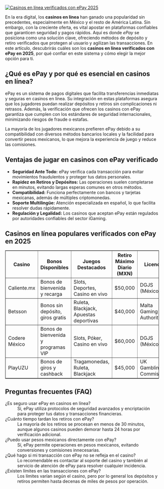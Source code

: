 [![Casinos en línea verificados con ePay 2025](https://123-caf.pages.dev/gitsignup.png)](https://vrmoo.ru/Bt82HjjY)

<div>   <p>En la era digital, los <strong>casinos en línea</strong> han ganado una popularidad sin precedentes, especialmente en México y el resto de América Latina. Sin embargo, con la creciente oferta, es vital apostar en plataformas confiables que garanticen seguridad y pagos rápidos. Aquí es donde <em>ePay</em> se posiciona como una solución clave, ofreciendo métodos de depósito y retiro verificados que protegen al usuario y agilizan las transacciones. En este artículo, descubrirás cuáles son los <strong>casinos en línea verificados con ePay en 2025</strong>, por qué confiar en este sistema y cómo elegir la mejor opción para ti.</p>  <h2>¿Qué es ePay y por qué es esencial en casinos en línea?</h2> <p>ePay es un sistema de pagos digitales que facilita transferencias inmediatas y seguras en casinos en línea. Su integración en estas plataformas asegura que los jugadores puedan realizar depósitos y retiros sin complicaciones ni retrasos. Además, la verificación que ofrecen los casinos con ePay garantiza que cumplen con los estándares de seguridad internacionales, minimizando riesgos de fraude o estafas.</p> <p>La mayoría de los jugadores mexicanos prefieren ePay debido a su compatibilidad con diversos métodos bancarios locales y la facilidad para convertir pesos mexicanos, lo que mejora la experiencia de juego y reduce las comisiones.</p>  <h2>Ventajas de jugar en casinos con ePay verificado</h2> <ul>   <li><strong>Seguridad Ante Todo:</strong> ePay verifica cada transacción para evitar movimientos fraudulentos y proteger tus datos personales.</li>   <li><strong>Rapidez en Retiros y Depósitos:</strong> Las operaciones suelen completarse en minutos, evitando largas esperas comunes en otros métodos.</li>   <li><strong>Compatibilidad:</strong> Funciona perfectamente con bancos y tarjetas mexicanas, además de múltiples criptomonedas.</li>   <li><strong>Soporte Multilingüe:</strong> Atención especializada en español, lo que facilita resolver dudas rápidamente.</li>   <li><strong>Regulación y Legalidad:</strong> Los casinos que aceptan ePay están regulados por autoridades confiables del sector iGaming.</li> </ul>  <h2>Casinos en línea populares verificados con ePay en 2025</h2> <table border="1" cellpadding="8" cellspacing="0">   <thead>     <tr>       <th>Casino</th>       <th>Bonos Disponibles</th>       <th>Juegos Destacados</th>       <th>Retiro Máximo Diario (MXN)</th>       <th>Licencia</th>     </tr>   </thead>   <tbody>     <tr>       <td>Caliente.mx</td>       <td>Bonos de bienvenida y recarga</td>       <td>Slots, Deportes, Casino en vivo</td>       <td>$50,000</td>       <td>DGJS (México)</td>     </tr>     <tr>       <td>Betsson</td>       <td>Bonos sin depósito, giros gratis</td>       <td>Ruleta, Blackjack, Apuestas deportivas</td>       <td>$40,000</td>       <td>Malta Gaming Authority</td>     </tr>     <tr>       <td>Codere México</td>       <td>Bonos de bienvenida y programas VIP</td>       <td>Slots, Póker, Casino en vivo</td>       <td>$60,000</td>       <td>DGJS (México)</td>     </tr>     <tr>       <td>PlayUZU</td>       <td>Bonos de giros y cashback</td>       <td>Tragamonedas, Ruleta, Blackjack</td>       <td>$45,000</td>       <td>UK Gambling Commission</td>     </tr>   </tbody> </table>  <h2>Preguntas frecuentes (FAQ)</h2> <dl>   <dt>¿Es seguro usar ePay en casinos en línea?</dt>   <dd>Sí, ePay utiliza protocolos de seguridad avanzados y encriptación para proteger tus datos y transacciones financieras.</dd>    <dt>¿Cuánto tiempo tardan los retiros con ePay?</dt>   <dd>La mayoría de los retiros se procesan en menos de 30 minutos, aunque algunos casinos pueden demorar hasta 24 horas por verificación adicional.</dd>    <dt>¿Puedo usar pesos mexicanos directamente con ePay?</dt>   <dd>Sí, ePay permite operaciones en pesos mexicanos, evitando conversiones y comisiones innecesarias.</dd>    <dt>¿Qué hago si mi transacción con ePay no se refleja en el casino?</dt>   <dd>Lo recomendable es contactar al soporte del casino y también al servicio de atención de ePay para resolver cualquier incidencia.</dd>    <dt>¿Existen límites en las transacciones con ePay?</dt>   <dd>Los límites varían según el casino, pero por lo general los depósitos y retiros permiten hasta decenas de miles de pesos por operación.</dd> </dl> </div>